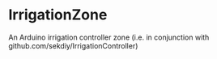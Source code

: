 # IrrigationZone
An Arduino irrigation controller zone (i.e. in conjunction with github.com/sekdiy/IrrigationController)
